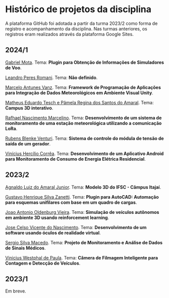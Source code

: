 # Histórico de projetos da disciplina
A plataforma GitHub foi adotada a partir da turma 2023/2 como forma de registro e acompanhamento da disciplina. Nas turmas anteriores, os registros eram realizados através da plataforma Google Sites.

## 2024/1
[Gabriel Mota](https://github.com/GMotaG/ProjetoIntegradorIII). Tema: **Plugin para Obtenção de Informações de Simuladores de Voo**. 

[Leandro Peres Romani](https://github.com/Leandro1pr/PI3-). Tema: **Não definido**. 

[Marcelo Antunes Vanz](https://github.com/V4nz05/Projeto-Integrador-3). Tema: **Framework de Programação de Aplicações para Integração de Dados Meteorológicos em Ambiente Visual Unity**. 

[Matheus Eduardo Tesch e Pâmela Regina dos Santos do Amaral](https://github.com/Pamela-ra/PI-3). Tema: **Campus 3D interativo**. 

[Rafhael Nascimento Marcelino](https://github.com/rafhamarcelino/PI3_LoRa_Rafhael). Tema: **Desenvolvimento de um sistema de monitoramento de uma estação meteorológica utilizando a comunicação LoRa**. 

[Rubens Blenke Venturi](https://github.com/RubensBlk/Sistema-de-Controle-de-Gerador). Tema: **Sistema de controle do módula de tensão de saída de um gerador**. 

[Vinícius Hercílio Corrêa](https://github.com/viniciushc26/EnergyCheck). Tema: **Desenvolvimento de um Aplicativo Android para Monitoramento de Consumo de Energia Elétrica Residencial**. 

## 2023/2
[Agnaldo Luiz do Amaral Junior](https://github.com/amaraljr/PI3). Tema: **Modelo 3D do IFSC - Câmpus Itajaí**. 

[Gustavo Henrique Silva Zanetti](https://github.com/gustavohsz/PI3-AutoCAD). Tema: **Plugin para AutoCAD: Automação para esquemas unifilares com base em um quadro de cargas**. 

[Joao Antonio Oldenburg Vieira](https://github.com/joaoOldenburg/PI_3_RL_IFSC). Tema: **Simulação de veículos autônomos em ambiente 3D usando reinforcement learning**. 

[Jose Celso Vicente do Nascimento](https://github.com/JoseVicente2018/PI-III-JOSE-CELSO). Tema: **Desenvolvimento de um software usando óculos de realidade virtual**. 

[Sergio Silva Macedo](https://github.com/SergioMacedo15/ProjetoIntegrador). Tema: **Projeto de Monitoramento e Análise de Dados de Sinais Médicos**. 

[Vinicius Westphal de Paula](https://github.com/viniwestphal/PI3). Tema: **Câmera de Filmagem Inteligente para Contagem e Detecção de Veículos**. 

## 2023/1

Em breve.
